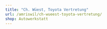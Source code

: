 ```yaml
---
title: "Ch. Wüest, Toyota Vertretung"
url: /amriswil/ch-wueest-toyota-vertretung/
shop: Autowerkstatt
---
```

